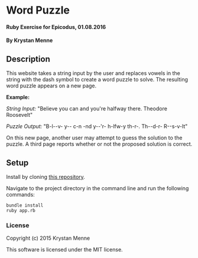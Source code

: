 # Word Puzzle

#### Ruby Exercise for Epicodus, 01.08.2016

#### By Krystan Menne

## Description

This website takes a string input by the user and replaces vowels in the string with the dash symbol to create a word puzzle to solve. The resulting word puzzle appears on a new page.

**Example:**

*String Input:* "Believe you can and you're halfway there. Theodore Roosevelt"

*Puzzle Output:* "B-l--v- y-- c-n -nd y--'r- h-lfw-y th-r-. Th--d-r- R--s-v-lt"

On this new page, another user may attempt to guess the solution to the puzzle. A third page reports whether or not the proposed solution is correct.

## Setup

Install by cloning [this repository](https://github.com/gitKrystan/ruby-word-puzzle.git).

Navigate to the project directory in the command line and run the following commands:

```
bundle install
ruby app.rb
```

### License

Copyright (c) 2015 Krystan Menne

This software is licensed under the MIT license.
